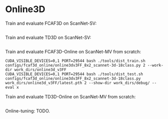 # Online3D

Train and evaluate FCAF3D on ScanNet-SV:
```
```

Train and evaluate TD3D on ScanNet-SV:
```
```

Train and evaluate FCAF3D-Online on ScanNet-MV from scratch:
```
CUDA_VISIBLE_DEVICES=0,1 PORT=29544 bash ./tools/dist_train.sh configs/fcaf3d_online/online3dv3FF_8x2_scannet-3d-18class.py 2 --work-dir work_dirs/online3d_v3FF
CUDA_VISIBLE_DEVICES=0,1 PORT=29544 bash ./tools/dist_test.sh configs/fcaf3d_online/online3dv3FF_8x2_scannet-3d-18class.py work_dirs/online3d_v3FF/latest.pth 2 --show-dir work_dirs/debug/ --eval x
```

Train and evaluate TD3D-Online on ScanNet-MV from scratch:
```
```

Online-tuning: TODO.
